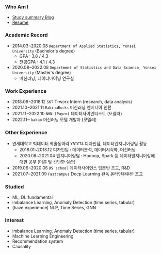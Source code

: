 

<!--
**minsoo9506/minsoo9506** is a ✨ _special_ ✨ repository because its `README.md` (this file) appears on your GitHub profile.

Here are some ideas to get you started:

- 🔭 I’m currently working on ...
- 🌱 I’m currently learning ...
- 👯 I’m looking to collaborate on ...
- 🤔 I’m looking for help with ...
- 💬 Ask me about ...
- 📫 How to reach me: ...
- 😄 Pronouns: ...
- ⚡ Fun fact: ...
-->
### Who Am I
- [Study summary Blog](https://minsoo9506.github.io)
- [Resume](https://scalloped-sheet-17a.notion.site/Resume-84ff70584a6e4184886821dc17f9af5e)

### Academic Record
- 2014.03~2020.08 `Department of Applied Statistics, Yonsei University` (Bachelor's degree)
  - GPA : 3.8 / 4.3
  - 전공GPA : 4.1 / 4.3
- 2020.08~2022.08 `Department of Statistics and Data Science, Yonsei University` (Master's degree)
  - 머신러닝, 데이터마이닝 연구실

### Work Experience
- 2018.09~2018.12 `SKT` T-worx Intern (research, data analysis)
- 2021.10~2021.11 `MakinaRocks` 머신러닝 엔지니어 인턴
- 2021.11~2022.10 `NHN (Payco)` 데이터사이언티스트 (모델러)
- 2022.11~ `kakao` 머신러닝 모델 개발자 (모델러)

### Other Experience
- 연세대학교 빅데이터 학술동아리 `YBIGTA` 디자인팀, 데이터엔지니어링팀 활동
  - 2018.01~2018.12 디자인팀 : 데이터분석, 데이터시각화, 머신러닝
  - 2020.06~2021.04 엔지니어링팀 : Hadoop, Spark 등 데이터엔지니어링에 대한 공부 (이론 밎 간단한 실습)
- 2019.06~2020.06 `DS school` 데이터사이언스 입문반 조교, R&D
- 2021.07~2021.09 `Fastcampus` Deep Learning 완독 온라인완주반 조교

### Studied
- ML, DL fundamental
- Imbalance Learning, Anomaly Detection (time series, tabular)
- (have experience) NLP, Time Series, GNN

### Interest
- Imbalance Learning, Anomaly Detection (time series, tabular)
- Machine Learning Engineering
- Recommendation system
- Causality
